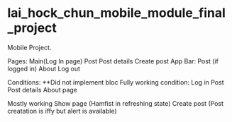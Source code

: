 # lai_hock_chun_mobile_module_final_project

Mobile Project.

Pages:
Main(Log In page)
Post
Post details
Create post
App Bar:
Post (if logged in)
About
Log out

Conditions:
\*\*Did not implement bloc
Fully working condition:
Log in
Post
Post details
About page

Mostly working
Show page (Hamfist in refreshing state)
Create post (Post creatation is iffy but alert is available)
